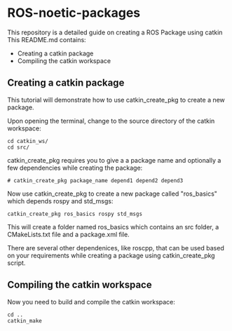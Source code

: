 # ROS-noetic-packages
This repository is a detailed guide on creating a ROS Package using catkin
This README.md contains:
- Creating a catkin package
- Compiling the catkin workspace

## Creating a catkin package
This tutorial will demonstrate how to use catkin_create_pkg to create a new package.

Upon opening the terminal, change to the source directory of the catkin workspace:
```
cd catkin_ws/
cd src/
```

catkin_create_pkg requires you to give a a package name and optionally a few dependencies while creating the package:
```
# catkin_create_pkg package_name depend1 depend2 depend3
```
Now use catkin_create_pkg to create a new package called "ros_basics" which depends rospy and std_msgs:
```
catkin_create_pkg ros_basics rospy std_msgs
```
This will create a folder named ros_basics which contains an src folder, a CMakeLists.txt file and a package.xml file.

There are several other dependenices, like roscpp, that can be used based on your requirements while creating a package using catkin_create_pkg script.

## Compiling the catkin workspace
Now you need to build and compile the catkin workspace:
```
cd ..
catkin_make
```
